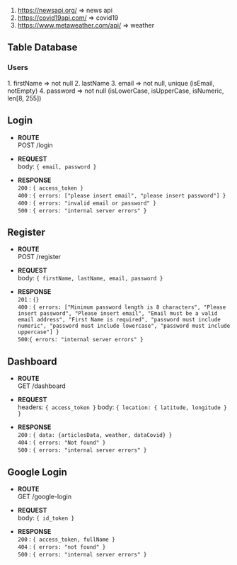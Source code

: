 1. https://newsapi.org/ => news api
2. https://covid19api.com/ => covid19
3. https://www.metaweather.com/api/ => weather

<h2>Table Database</h2>
<h3> Users </h3>
1. firstName => not null
2. lastName
3. email => not null, unique (isEmail, notEmpty)
4. password => not null (isLowerCase, isUpperCase, isNumeric, len[8, 255])

<h2>Login</h2>

- **ROUTE** <br>
  POST /login

- **REQUEST** <br>
  body: `{ email, password }`

- **RESPONSE** <br>
  `200` : `{ access_token }` <br>
  `400` : `{ errors: ["please insert email", "please insert password"] }` <br>
  `400` : `{ errors: "invalid email or password" }` <br>
  `500` : `{ errors: "internal server errors" }`

<h2>Register </h2>

- **ROUTE** <br>
  POST /register

- **REQUEST** <br>
  body: `{ firstName, lastName, email, password }`

- **RESPONSE** <br>
  `201` : `{}` <br>
  `400` : `{ errors: ["Minimum password length is 8 characters", "Please insert password", "Please insert email", "Email must be a valid email address", "First Name is required", "password must include numeric", "password must include lowercase", "password must include uppercase"] }`<br>
  `500`:`{ errors: "internal server errors" }`

<h2>Dashboard</h2>

- **ROUTE** <br>
  GET /dashboard

- **REQUEST** <br>
  headers: `{ access_token }`
  body: `{ location: { latitude, longitude } }`

- **RESPONSE** <br>
  `200` : `{ data: {articlesData, weather, dataCovid} }` <br>
  `404` : `{ errors: "Not found" }` <br>
  `500` : `{ errors: "internal server errors" }`

<h2>Google Login</h2>

- **ROUTE** <br>
  GET /google-login

- **REQUEST** <br>
  body: `{ id_token }`

- **RESPONSE** <br>
  `200` : `{ access_token, fullName }` <br>
  `404` : `{ errors: "not found" }` <br>
  `500` : `{ errors: "internal server errors" }`
